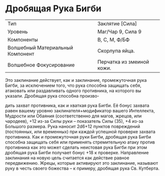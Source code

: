 
# Дробящая Рука Бигби

| | |
|---|---|
|Тип|Заклятие [Сила]|
|Уровень| Маг/Чар 9, Сила 9|
|Компоненты| В, С, М, Ф/БФ|
|Волшебный Материальный Компонент| Скорлупа яйца.|
|Волшебное Фокусирование| Перчатка из змеиной кожи.|

Это заклинание действует, как и заклинание, промежуточная рука Бигби, за
исключением того, что рука способна
защищать себя, атаковать или раздавливать одного противника, на которого вы
указали.
Дробящая рука способна произво-

дить захват противника, как и хваткая
рука Бигби. Её бонус захвата равен вашему уровню заклинателя+модификатор вашего Интеллекта, Мудрости или
Обаяния (соответственно для магов,
жрецов, или чародеев), +12 из-за Силы
руки – показатель Силы (35), +4 из-за
Большого размера. Рука наносит 2d6+12 пунктов повреждений (постоянных,
или временных) при каждой успешной
проверке захвата противника.
Как и промежуточная руки Бигби,
дробящая рука Бигби способна защищать себя или применять стремительную атаку против противника как это
может сделать неистовая рука Бигби
при этом дробящая рука Бигби получает бонус +18 к проверке.
Направление заклинания на новую
цель считается как действие равное
передвижению.
Жрецы, которые активируют это заклинание, называют руку в честь своего божества – к примеру, дробящая рука
Св. Кутберта.

